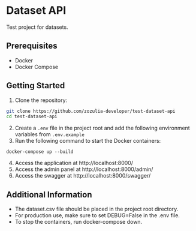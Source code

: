 # Dataset API

Test project for datasets.

## Prerequisites

- Docker
- Docker Compose

## Getting Started

1. Clone the repository:

```sh
git clone https://github.com/zozulia-developer/test-dataset-api
cd test-dataset-api
```
2. Create a `.env` file in the project root and add the following environment variables from `.env.example`
3. Run the following command to start the Docker containers:
```shell
docker-compose up --build
```
4. Access the application at http://localhost:8000/
5. Access the admin panel at http://localhost:8000/admin/
6. Access the swagger at http://localhost:8000/swagger/

## Additional Information
- The dataset.csv file should be placed in the project root directory.
- For production use, make sure to set DEBUG=False in the .env file.
- To stop the containers, run docker-compose down.
